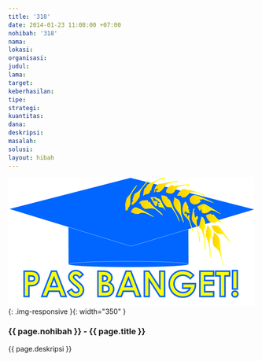 ```yaml
---
title: '318'
date: 2014-01-23 11:08:00 +07:00
nohibah: '318'
nama: 
lokasi: 
organisasi: 
judul: 
lama: 
target: 
keberhasilan: 
tipe: 
strategi: 
kuantitas: 
dana: 
deskripsi: 
masalah: 
solusi: 
layout: hibah
---
```


![318](/static/img/hibahcms/318.png){: .img-responsive }{: width="350" }

### {{ page.nohibah }} - {{ page.title }}

{{ page.deskripsi }}

